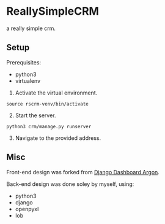 # ReallySimpleCRM

a really simple crm.

## Setup

Prerequisites:
* python3
* virtualenv

1. Activate the virtual environment.
```
source rscrm-venv/bin/activate
```

2. Start the server.
```
python3 crm/manage.py runserver
```

3. Navigate to the provided address.

## Misc
Front-end design was forked from [Django Dashboard Argon](https://github.com/app-generator/django-dashboard-argon).

Back-end design was done soley by myself, using:
* python3
* django
* openpyxl
* lob
